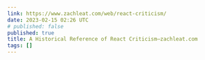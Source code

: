 ```yaml
---
link: https://www.zachleat.com/web/react-criticism/
date: 2023-02-15 02:26 UTC
# published: false
published: true
title: A Historical Reference of React Criticism—zachleat.com
tags: []
---
```



